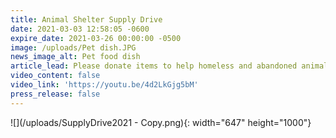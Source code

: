 ```yaml
---
title: Animal Shelter Supply Drive
date: 2021-03-03 12:58:05 -0600
expire_date: 2021-03-26 00:00:00 -0500
image: /uploads/Pet dish.JPG
news_image_alt: Pet food dish
article_lead: Please donate items to help homeless and abandoned animals.
video_content: false
video_link: 'https://youtu.be/4d2LkGjg5bM'
press_release: false
---
```

![](/uploads/SupplyDrive2021 - Copy.png){: width="647" height="1000"}
